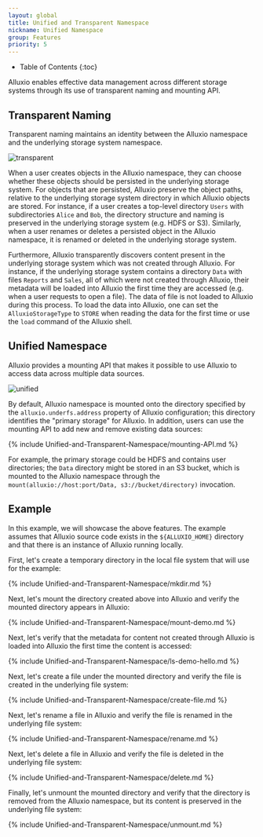 ```yaml
---
layout: global
title: Unified and Transparent Namespace
nickname: Unified Namespace
group: Features
priority: 5
---
```


* Table of Contents
{:toc}

Alluxio enables effective data management across different storage systems through its use of
transparent naming and mounting API.

## Transparent Naming

Transparent naming maintains an identity between the Alluxio namespace and the underlying storage
system namespace.

![transparent]({{site.data.img.screenshot_transparent}})

When a user creates objects in the Alluxio namespace, they can choose whether these objects should
be persisted in the underlying storage system. For objects that are persisted, Alluxio preserve the
object paths, relative to the underlying storage system directory in which Alluxio objects are
stored. For instance, if a user creates a top-level directory `Users` with subdirectories `Alice`
and `Bob`, the directory structure and naming is preserved in the underlying storage system (e.g.
HDFS or S3). Similarly, when a user renames or deletes a persisted object in the Alluxio namespace,
it is renamed or deleted in the underlying storage system.

Furthermore, Alluxio transparently discovers content present in the underlying storage system which
was not created through Alluxio. For instance, if the underlying storage system contains a directory
`Data` with files `Reports` and `Sales`, all of which were not created through Alluxio, their
metadata will be loaded into Alluxio the first time they are accessed (e.g. when a user requests to
open a file). The data of file is not loaded to Alluxio during this process. To load the data into
Alluxio, one can set the `AlluxioStorageType` to `STORE` when reading the data for the first time or
use the `load` command of the Alluxio shell.

## Unified Namespace

Alluxio provides a mounting API that makes it possible to use Alluxio to access data across multiple
data sources.

![unified]({{site.data.img.screenshot_unified}})

By default, Alluxio namespace is mounted onto the directory specified by the
`alluxio.underfs.address` property of Alluxio configuration; this directory identifies the
"primary storage" for Alluxio. In addition, users can use the mounting API to add new and remove
existing data sources:

{% include Unified-and-Transparent-Namespace/mounting-API.md %}

For example, the primary storage could be HDFS and contains user directories; the `Data` directory
might be stored in an S3 bucket, which is mounted to the Alluxio namespace through the
`mount(alluxio://host:port/Data, s3://bucket/directory)` invocation.

## Example

In this example, we will showcase the above features. The example assumes that Alluxio source code
exists in the `${ALLUXIO_HOME}` directory and that there is an instance of Alluxio running locally.

First, let's create a temporary directory in the local file system that will use for the example:

{% include Unified-and-Transparent-Namespace/mkdir.md %}

Next, let's mount the directory created above into Alluxio and verify the mounted directory
appears in Alluxio:

{% include Unified-and-Transparent-Namespace/mount-demo.md %}

Next, let's verify that the metadata for content not created through Alluxio is loaded into Alluxio
the first time the content is accessed:

{% include Unified-and-Transparent-Namespace/ls-demo-hello.md %}

Next, let's create a file under the mounted directory and verify the file is created in the underlying
file system:

{% include Unified-and-Transparent-Namespace/create-file.md %}

Next, let's rename a file in Alluxio and verify the file is renamed in the underlying file system:

{% include Unified-and-Transparent-Namespace/rename.md %}

Next, let's delete a file in Alluxio and verify the file is deleted in the underlying file system:

{% include Unified-and-Transparent-Namespace/delete.md %}

Finally, let's unmount the mounted directory and verify that the directory is removed from the
Alluxio namespace, but its content is preserved in the underlying file system:

{% include Unified-and-Transparent-Namespace/unmount.md %}
